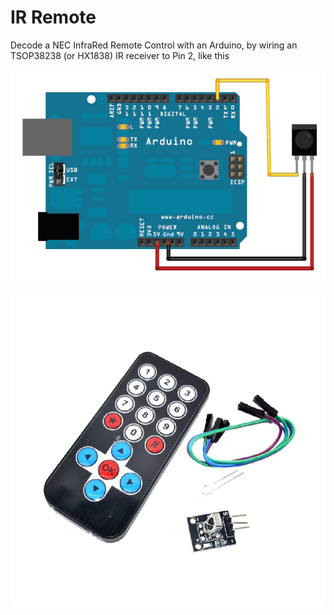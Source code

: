 # IR Remote

Decode a NEC InfraRed Remote Control with an Arduino, 
by wiring an TSOP38238 (or HX1838) IR receiver to Pin 2, like this

![alt text](wiring.gif "Wiring")

![alt text](IR_Remote.jpg "IR Remote Control")

